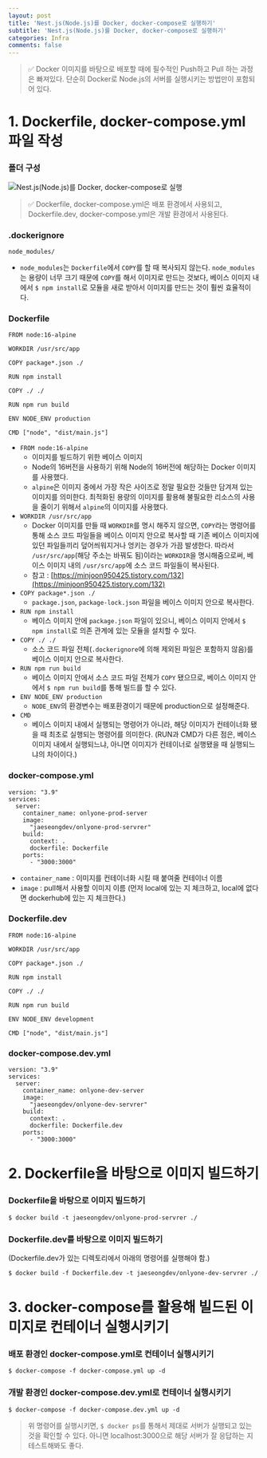 ```yaml
---
layout: post
title: 'Nest.js(Node.js)를 Docker, docker-compose로 실행하기'
subtitle: 'Nest.js(Node.js)를 Docker, docker-compose로 실행하기'
categories: Infra
comments: false
---
```


> ✅ Docker 이미지를 바탕으로 배포할 때에 필수적인 Push하고 Pull 하는 과정은 빠져있다. 단순히 Docker로 Node.js의 서버를 실행시키는 방법만이 포함되어 있다.

# 1. Dockerfile, docker-compose.yml 파일 작성

### 폴더 구성

![Nest.js(Node.js)를 Docker, docker-compose로 실행](https://user-images.githubusercontent.com/41244373/180907021-4499b122-568a-455d-99ba-0b5a3346951e.png)

> ✅ Dockerfile, docker-compose.yml은 배포 환경에서 사용되고, Dockerfile.dev, docker-compose.yml은 개발 환경에서 사용된다.

### .dockerignore

```docker
node_modules/
```

- `node_modules`는 `Dockerfile`에서 `COPY`를 할 때 복사되지 않는다. `node_modules`는 용량이 너무 크기 때문에 `COPY`를 해서 이미지로 만드는 것보다, 베이스 이미지 내에서 `$ npm install`로 모듈을 새로 받아서 이미지를 만드는 것이 훨씬 효율적이다.

### Dockerfile

```
FROM node:16-alpine

WORKDIR /usr/src/app

COPY package*.json ./

RUN npm install

COPY ./ ./

RUN npm run build

ENV NODE_ENV production

CMD ["node", "dist/main.js"]
```

- `FROM node:16-alpine`
    - 이미지를 빌드하기 위한 베이스 이미지
    - Node의 16버전을 사용하기 위해 Node의 16버전에 해당하는 Docker 이미지를 사용했다.
    - `alpine`은 이미지 중에서 가장 작은 사이즈로 정말 필요한 것들만 담겨져 있는 이미지를 의미한다. 최적화된 용량의 이미지를 활용해 불필요한 리소스의 사용을 줄이기 위해서 `alpine`의 이미지를 사용했다.
- `WORKDIR /usr/src/app`
    - Docker 이미지를 만들 때 `WORKDIR`를 명시 해주지 않으면, `COPY`라는 명령어를 통해 소스 코드 파일들을 베이스 이미지 안으로 복사할 때 기존 베이스 이미지에 있던 파일들끼리 덮어씌워지거나 엉키는 경우가 가끔 발생한다. 따라서 `/usr/src/app`(해당 주소는 바꿔도 됨)이라는 `WORKDIR`을 명시해줌으로써, 베이스 이미지 내의 `/usr/src/app`에 소스 코드 파일들이 복사된다.
    - 참고 : [https://minjoon950425.tistory.com/132](https://minjoon950425.tistory.com/132)
- `COPY package*.json ./`
    - `package.json`, `package-lock.json` 파일을 베이스 이미지 안으로 복사한다.
- `RUN npm install`
    - 베이스 이미지 안에 `package.json` 파일이 있으니, 베이스 이미지 안에서 `$ npm install`로 의존 관계에 있는 모듈을 설치할 수 있다.
- `COPY ./ ./`
    - 소스 코드 파일 전체(`.dockerignore`에 의해 제외된 파일은 포함하지 않음)를 베이스 이미지 안으로 복사한다.
- `RUN npm run build`
    - 베이스 이미지 안에서 소스 코드 파일 전체가 `COPY` 됐으므로, 베이스 이미지 안에서 `$ npm run build`를 통해 빌드를 할 수 있다.
- `ENV NODE_ENV production`
    - `NODE_ENV`의 환경변수는 배포환경이기 때문에 production으로 설정해준다.
- `CMD`
    - 베이스 이미지 내에서 실행되는 명령어가 아니라, 해당 이미지가 컨테이너화 됐을 때 최초로 실행되는 명령어를 의미한다. (RUN과 CMD가 다른 점은, 베이스 이미지 내에서 실행되느냐, 아니면 이미지가 컨테이너로 실행됐을 때 실행되느냐의 차이이다.)

### docker-compose.yml

```docker
version: "3.9"
services:
  server:
    container_name: onlyone-prod-server
    image:
      "jaeseongdev/onlyone-prod-servrer"
    build:
      context: .
      dockerfile: Dockerfile
    ports:
      - "3000:3000"
```

- `container_name` : 이미지를 컨테이너화 시킬 때 붙여줄 컨테이너 이름
- `image` : pull해서 사용할 이미지 이름 (먼저 local에 있는 지 체크하고, local에 없다면 dockerhub에 있는 지 체크한다.)

### Dockerfile.dev

```docker
FROM node:16-alpine

WORKDIR /usr/src/app

COPY package*.json ./

RUN npm install

COPY ./ ./

RUN npm run build

ENV NODE_ENV development

CMD ["node", "dist/main.js"]
```

### docker-compose.dev.yml

```docker
version: "3.9"
services:
  server:
    container_name: onlyone-dev-server
    image:
      "jaeseongdev/onlyone-dev-servrer"
    build:
      context: .
      dockerfile: Dockerfile.dev
    ports:
      - "3000:3000"
```

# 2. Dockerfile을 바탕으로 이미지 빌드하기

### Dockerfile을 바탕으로 이미지 빌드하기

```docker
$ docker build -t jaeseongdev/onlyone-prod-servrer ./
```

### Dockerfile.dev를 바탕으로 이미지 빌드하기
(Dockerfile.dev가 있는 디렉토리에서 아래의 명령어를 실행해야 함.)

```docker
$ docker build -f Dockerfile.dev -t jaeseongdev/onlyone-dev-servrer ./
```

# 3. docker-compose를 활용해 빌드된 이미지로 컨테이너 실행시키기

### 배포 환경인 docker-compose.yml로 컨테이너 실행시키기

```docker
$ docker-compose -f docker-compose.yml up -d
```

### 개발 환경인 docker-compose.dev.yml로 컨테이너 실행시키기

```docker
$ docker-compose -f docker-compose.dev.yml up -d
```

> 위 명령어를 실행시키면, `$ docker ps`를 통해서 제대로 서버가 실행되고 있는 것을 확인할 수 있다. 아니면 localhost:3000으로 해당 서버가 잘 응답하는 지 테스트해봐도 좋다.
